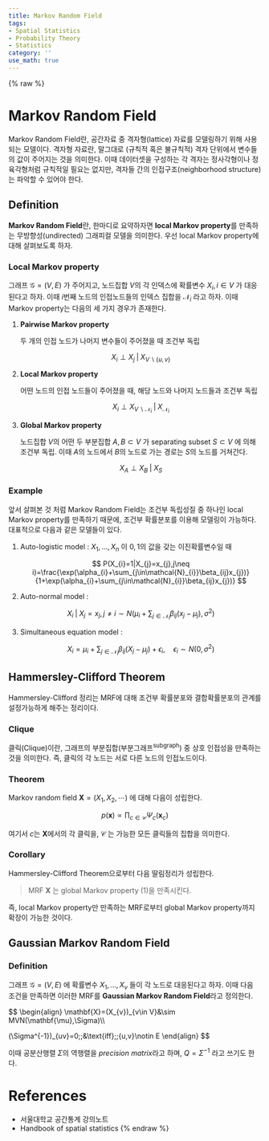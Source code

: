 ```yaml
---
title: Markov Random Field
tags:
- Spatial Statistics
- Probability Theory
- Statistics
category: ''
use_math: true
---
```

{% raw %}
# Markov Random Field

Markov Random Field란, 공간자료 중 격자형(lattice) 자료를 모델링하기 위해 사용되는 모델이다. 격자형 자료란, 말그대로 (규칙적 혹은 불규칙적) 격자 단위에서 변수들의 값이 주어지는 것을 의미한다. 이때 데이터셋을 구성하는 각 격자는 정사각형이나 정육각형처럼 규칙적일 필요는 없지만, 격자들 간의 인접구조(neighborhood structure)는 파악할 수 있어야 한다.

## Definition

**Markov Random Field**란, 한마디로 요약하자면 **local Markov property**를 만족하는 무방향성(undirected) 그래피컬 모델을 의미한다. 우선 local Markov property에 대해 살펴보도록 하자.

### Local Markov property

그래프 $\mathcal{G}=(V,E)$ 가 주어지고, 노드집합 $V$의 각 인덱스에 확률변수 $X_{i}, i\in V$ 가 대응된다고 하자. 이때 $i$번째 노드의 인접노드들의 인덱스 집합을 $\mathcal{N}_{i}$ 라고 하자. 이때 Markov property는 다음의 세 가지 경우가 존재한다.

1. **Pairwise Markov property**

    두 개의 인접 노드가 나머지 변수들이 주어졌을 때 조건부 독립

    $$
    X_{i}\perp X_{j}\;\vert\;X_{V\backslash\{u,v\}}
    $$

1. **Local Markov property**

    어떤 노드의 인접 노드들이 주어졌을 때, 해당 노드와 나머지 노드들과 조건부 독립

    $$
    X_{i}\perp X_{V\backslash\mathcal{N}_{i}}\;\vert\;X_{\mathcal{N}_{i}}
    $$

2. **Global Markov property**

    노드집합 $V$의 어떤 두 부분집합 $A,B\subset V$ 가 separating subset $S\subset V$ 에 의해 조건부 독립. 이때 $A$의 노드에서 $B$의 노드로 가는 경로는 $S$의 노드를 거쳐간다. 

    $$
    X_{A}\perp X_{B}\;\vert\;X_{S}\tag{1}
    $$

### Example

앞서 살펴본 것 처럼 Markov Random Field는 조건부 독립성질 중 하나인 local Markov property를 만족하기 때문에, 조건부 확률분포를 이용해 모델링이 가능하다. 대표적으로 다음과 같은 모델들이 있다.

1. Auto-logistic model : $X_{1},\ldots,X_{n}$ 이 $0,1$의 값을 갖는 이진확률변수일 때

    $$
    P(X_{i}=1|X_{j}=x_{j},j\neq i)=\frac{\exp(\alpha_{i}+\sum_{j\in\mathcal{N}_{i}}\beta_{ij}x_{j})}{1+\exp(\alpha_{i}+\sum_{j\in\mathcal{N}_{i}}\beta_{ij}x_{j})}
    $$

2. Auto-normal model :

    $$
    X_{i}\;\vert\;X_{j}=x_{j},j\neq i\sim N(\mu_{i}+\sum_{j\in\mathcal{N}_{i}}\beta_{ij}(x_{j}-\mu_{j}),\sigma^{2})
    $$

3. Simultaneous equation model :

    $$
    X_{i}=\mu_{i}+\sum_{j\in\mathcal{N}_{i}}\beta_{ij}(X_{j}-\mu_{j})+\epsilon_{i},\quad \epsilon_{i}\sim N(0,\sigma^{2})
    $$

## Hammersley-Clifford Theorem

Hammersley-Clifford 정리는 MRF에 대해 조건부 확률분포와 결합확률분포의 관계를 설정가능하게 해주는 정리이다.

### Clique
클릭(Clique)이란, 그래프의 부분집합(부분그래프<sup>subgraph</sup>) 중 상호 인접성을 만족하는 것을 의미한다. 즉, 클릭의 각 노드는 서로 다른 노드의 인접노드이다.

### Theorem
Markov random field $\mathbf{X}=(X_{1},X_{2},\cdots)$ 에 대해 다음이 성립한다.

$$
p(\mathbf{x})\propto\prod_{c\in\mathcal{C}}\Psi_{c}(\mathbf{x}_{c})
$$

여기서 $c$는 $\mathbf{X}$에서의 각 클릭을, $\mathcal{C}$ 는 가능한 모든 클릭들의 집합을 의미한다.

### Corollary
Hammersley-Clifford Theorem으로부터 다음 딸림정리가 성립한다.

> MRF $\mathbf{X}$ 는 global Markov property (1)을 만족시킨다.

즉, local Markov property만 만족하는 MRF로부터 global Markov property까지 확장이 가능한 것이다.

## Gaussian Markov Random Field

### Definition
그래프 $\mathcal{G}=(V,E)$ 에 확률변수 $X_{1},\ldots,X_{v}$ 들이 각 노드로 대응된다고 하자. 이때 다음 조건을 만족하면 이러한 MRF를 **Gaussian Markov Random Field**라고 정의한다.

$$
\begin{align}
\mathbf{X}=(X_{v})_{v\in V}&\sim MVN(\mathbf{\mu},\Sigma)\\\\

(\Sigma^{-1})_{uv}=0\;\;&\text{iff}\;\;\{u,v\}\notin E
\end{align}
$$

이때 공분산행렬 $\Sigma$의 역행렬을 *precision matrix*라고 하며, $Q=\Sigma^{-1}$ 라고 쓰기도 한다.


# References

- 서울대학교 공간통계 강의노트
- Handbook of spatial statistics
{% endraw %}